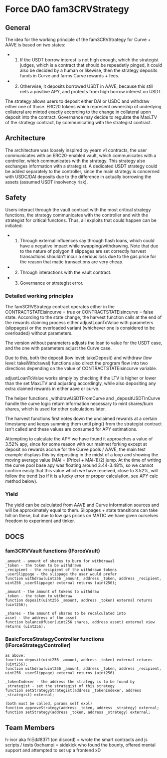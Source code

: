 # Force DAO fam3CRVStrategy

## General

The idea for the working principle of the fam3CRVStrategy for Curve + AAVE is based on two states:

- 1. If the USDT borrow interest is not high enough, which the strategist judges, which is a contract that should be repeadetly pinged, it could also be
decided by a human or likewise, then the strategy deposits funds in Curve and farms Curve rewards + fees. 

- 2. Otherwise, it deposits borrowed USDT in AAVE, because this still nets a positive APY, and protects from high borrow interest on USDT.

The strategy allows users to deposit either DAI or USDC and withdraw either one of those. ERC20 tokens which represent ownership of underlying
collateral are minted exactly according to the change in collateral upon deposit into the contract. Governance may decide to regulate the MaxLTV
of the strategy contract, by communicating with the strategist contract. 

## Architecture

The architecture was loosely inspired by yearn v1 contracts, the user communicates with an ERC20-enabled vault, which communicates with a controller, which communicates with the strategy. This strategy also exchanges information with a strategist. A dedicated USDT strategy could be added separately to the controller, since the main strategy is concerned with USDC/DAI deposits due to the difference in actually borrowing the assets (assumed USDT insolvency risk).

## Safety
Users interact through the vault contract with the most critical strategy functions, the strategy communicates with the controller and with the strategist for critical functons. Thus, all exploits that could happen can be initiated:

- 1. Through external influences say through flash loans, which could have a negative impact while swapping/withdrawing. Note that due to the nature of polygon if slippages are set correctly harvest transactions shouldn't incur a serious loss due to the gas price for the reason that matic transactions are very cheap.

- 2. Through interactions with the vault contract.

- 3. Governance or strategist error.

### Detailed working principles

The fam3CRVStrategy contract operates either in the CONTRACTSTATEisincurve = true or CONTRACTSTATEisincurve = false state.
According to the state change, the harvest function calls at the end of the rewards claiming process either adjustLoanToValue with parameters
(slippages) or the overloaded variant (whichever one is considered to be overloaded) without parameters.

The version without parameters adjusts the loan to value for the USDT case, and the one with parameters adjust the Curve case.

Due to this, both the deposit (low level: takeDeposit) and withdraw (low level: takeWithdrawal) functions also direct the program flow into two directions depending on the value of CONTRACTSTATEisincurve variable. 

adjustLoanToValue works simply by checking if the LTV is higher or lower than the set MaxLTV and adjusting accordingly, while also depositing any extra
claimed rewards in either aave or curve.

The helper functions _withdrawUSDTFromCurve and _depositUSDTInCurve handle the curve logic return information necessary to mint shares/burn shares, which
is used for other calculations later.

The harvest functions first notes down the unclaimed rewards at a certain timestamp and keeps summing them until ping() from the strategist contract
isn't called and these values are consumed for APY estimations.

Attempting to calculate the APY we have found it approaches a value of 3.52% apy, since for some reason with our mainnet forking 
except at deposit no rewards accrue for the Curve pools / AAVE, the main test example displays this by depositing in the midst of a loop
and showing the moving average value (MAi = (Pricei + MAi-1)/2) jump. At the time of writing the curve pool base apy was floating around
3.44-3.48%, so we cannot confirm easily that this value which we have received, close to 3.52%, will follow the trend (so if it is a lucky error
or proper calculation, see APY calc method below).

### Yield

The yield can be calculated from AAVE and Curve information sources and will be approximately equal to them.
Slippages + state transitions can take toll on these, but due to low gas prices on MATIC we have given ourselves freedom to experiment
and tinker. 


## DOCS

### fam3CRVVault functions (IForceVault)

```
_amount - amount of shares to burn for withdrawal
_token - the token to be withdrawn
_recipient - the recipient of the withdrawn tokens
_userSlippage - the slippage the user would prefer
function withdraw(uint256 _amount, address _token, address _recipient, uint256 _userSlippage) external returns (uint256);

_amount - the amount of tokens to withdraw
_token - the token to withdraw
function deposit(uint256 _amount, address _token) external returns (uint256);

_shares - the amount of shares to be recalculated into 
asset - the address of the asset
function balanceOfUser(uint256 shares, address asset) external view returns (uint256);
```

### BasicForceStrategyController functions (IForceStrategyController)

```
as above:
function deposit(uint256 _amount, address _token) external returns (uint256);
function withdraw(uint256 _amount, address _token, address _recipient, uint256 _userSlippage) external returns (uint256)

_tokenIndexer - the address the strategy is to be found by 
_strategist - set the strategist of this strategy
function setStrategyStrategist(address _tokenIndexer, address _strategist) external;

(both must be called, params self expl)
function approveStrategy(address _token, address _strategy) external;
function setStrategy(address _token, address _strategy) external;
```


## Team Members

h-ivor aka friΞd#8371 (on discord) = wrote the smart contracts and js scripts / tests
0xchampi = sidekick who found the bounty, offered mental support and attempted to set up a frontend xD

